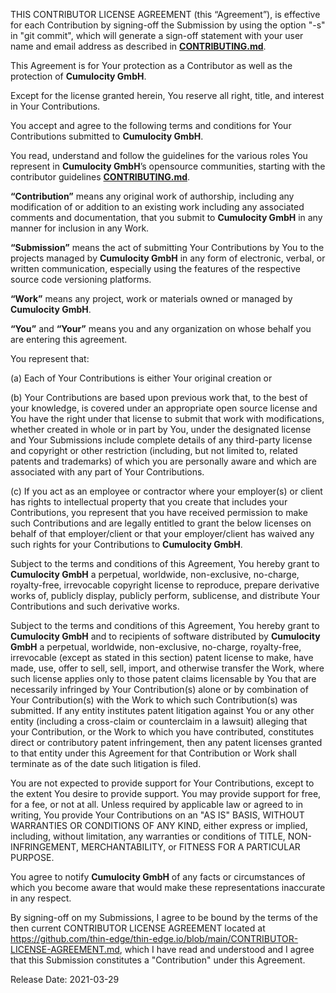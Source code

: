THIS CONTRIBUTOR LICENSE AGREEMENT (this “Agreement”), is effective for each Contribution by signing-off the Submission by using  the option "-s"  in "git commit", which will  generate a sign-off  statement with your user name and email address as described in [**CONTRIBUTING.md**](https://github.com/thin-edge/thin-edge.io/blob/main/CONTRIBUTING.md).
 
This Agreement is for Your protection as a Contributor as well as the protection of **Cumulocity GmbH**.
 
Except for the license granted herein, You reserve all right, title, and interest in Your Contributions.
 
You accept and agree to the following terms and conditions for Your Contributions submitted to **Cumulocity GmbH**.
 
You read, understand and follow the guidelines for the various roles You represent in **Cumulocity GmbH**’s opensource communities, starting with the contributor guidelines [**CONTRIBUTING.md**](https://github.com/thin-edge/thin-edge.io/blob/main/CONTRIBUTING.md).
 
**“Contribution”** means any original work of authorship, including any modification of or addition to an existing work including any associated comments and documentation, that you submit to **Cumulocity GmbH** in any manner for inclusion in any Work. 
 
**“Submission”** means the act of submitting Your Contributions by You to the projects managed by **Cumulocity GmbH** in any form of electronic, verbal, or written communication, especially using the features of the respective source code versioning platforms.
 
**“Work”** means any project, work or materials owned or managed by **Cumulocity GmbH**.
 
**“You”** and **“Your”** means you and any organization on whose behalf you are entering this agreement.
 
You represent that: 
 
(a) Each of Your Contributions is either Your original creation or  
 
(b) Your Contributions are based upon previous work that, to the best of your knowledge, is covered under an appropriate open source license and You have the right under that license to submit that work with modifications, whether created in whole or in part by You, under the designated license and Your Submissions include complete details of any third-party license and copyright or other restriction (including, but not limited to, related patents and trademarks) of which you are personally aware and which are associated with any part of Your Contributions.
 
(c) If you act as an employee or contractor where your employer(s) or client has rights to intellectual property that you create that includes your Contributions, you represent that you have received permission to make such Contributions and are legally entitled to grant the below licenses on behalf of that employer/client or that your employer/client has waived any such rights for your Contributions to **Cumulocity GmbH**.
 
Subject to the terms and conditions of this Agreement, You hereby grant to **Cumulocity GmbH** a perpetual, worldwide, non-exclusive, no-charge, royalty-free, irrevocable copyright license to reproduce, prepare derivative works of, publicly display, publicly perform, sublicense, and distribute Your Contributions and such derivative works.
 
Subject to the terms and conditions of this Agreement, You hereby grant to **Cumulocity GmbH** and to recipients of software distributed by **Cumulocity GmbH** a perpetual, worldwide, non-exclusive, no-charge, royalty-free, irrevocable (except as stated in this section) patent license to make, have made, use, offer to sell, sell, import, and otherwise transfer the Work, where such license applies only to those patent claims licensable by You that are necessarily infringed by Your Contribution(s) alone or by combination of Your Contribution(s) with the Work to which such Contribution(s) was submitted. If any entity institutes patent litigation against You or any other entity (including a cross-claim or counterclaim in a lawsuit) alleging that your Contribution, or the Work to which you have contributed, constitutes direct or contributory patent infringement, then any patent licenses granted to that entity under this Agreement for that Contribution or Work shall terminate as of the date such litigation is filed.
 
You are not expected to provide support for Your Contributions, except to the extent You desire to provide support. You may provide support for free, for a fee, or not at all. Unless required by applicable law or agreed to in writing, You provide Your Contributions on an "AS IS" BASIS, WITHOUT WARRANTIES OR CONDITIONS OF ANY KIND, either express or implied, including, without limitation, any warranties or conditions of TITLE, NON- INFRINGEMENT, MERCHANTABILITY, or FITNESS FOR A PARTICULAR PURPOSE.
 
You agree to notify **Cumulocity GmbH** of any facts or circumstances of which you become aware that would make these representations inaccurate in any respect.
 
By signing-off on my Submissions, I agree to be bound by the terms of the then current CONTRIBUTOR LICENSE AGREEMENT located at https://github.com/thin-edge/thin-edge.io/blob/main/CONTRIBUTOR-LICENSE-AGREEMENT.md, which I have read and understood and I agree that this Submission constitutes a "Contribution" under this Agreement.
 
Release Date: 2021-03-29
